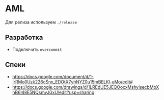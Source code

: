 # AML

Для релиза используем `./release`

## Разработка

* Подключить `overcommit` 


## Спеки

* https://docs.google.com/document/d/1-IrRMo0Uzk226cSnx_EDOtX7yhNYZ0u15mBELKl-uMo/edit#
* https://docs.google.com/drawings/d/1LREdUE5JEQOocxMshyIsecbMbXhB6l48E5NQsmyJGxU/edit?usp=sharing

